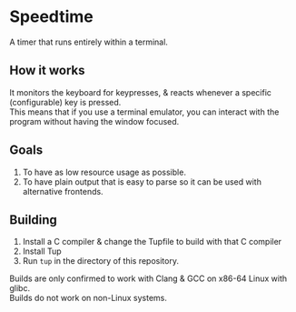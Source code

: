 # Speedtime
A timer that runs entirely within a terminal.
## How it works
It monitors the keyboard for keypresses, & reacts whenever a specific (configurable)
key is pressed.
\
This means that if you use a terminal emulator, you can interact with the program
without having the window focused.
## Goals
1. To have as low resource usage as possible.
2. To have plain output that is easy to parse so it can be used with alternative frontends.
## Building
1. Install a C compiler & change the Tupfile to build with that C compiler
2. Install Tup
3. Run `tup` in the directory of this repository.

Builds are only confirmed to work with Clang & GCC on x86-64 Linux with glibc.
\
Builds do not work on non-Linux systems.
